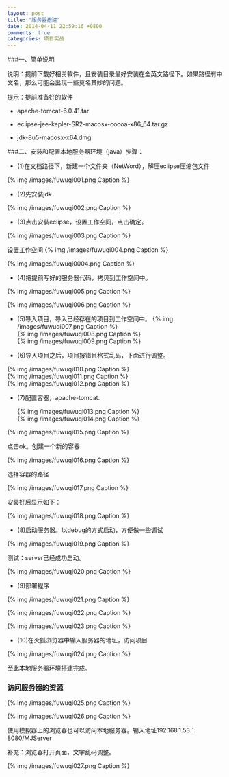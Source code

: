 ```yaml
---
layout: post
title: "服务器搭建"
date: 2014-04-11 22:59:16 +0800
comments: true
categories: 项目实战
---
```




###一、简单说明

说明：提前下载好相关软件，且安装目录最好安装在全英文路径下。如果路径有中文名，那么可能会出现一些莫名其妙的问题。

提示：提前准备好的软件

* apache-tomcat-6.0.41.tar

* eclipse-jee-kepler-SR2-macosx-cocoa-x86_64.tar.gz

* jdk-8u5-macosx-x64.dmg

###二、安装和配置本地服务器环境（java）步骤：

* (1)在文档路径下，新建一个文件夹（NetWord），解压eclipse压缩包文件

{% img /images/fuwuqi001.png Caption %}  


* (2)先安装jdk

{% img /images/fuwuqi002.png Caption %}  

* (3)点击安装eclipse，设置工作空间，点击确定。

{% img /images/fuwuqi003.png Caption %}  

设置工作空间
{% img /images/fuwuqi004.png Caption %}  
  
{% img /images/fuwuqi0004.png Caption %}  

* (4)把提前写好的服务器代码，拷贝到工作空间中。

 {% img /images/fuwuqi005.png Caption %}  
 
 {% img /images/fuwuqi006.png Caption %}  

* (5)导入项目，导入已经存在的项目到工作空间中。
{% img /images/fuwuqi007.png Caption %}  
{% img /images/fuwuqi008.png Caption %}  
{% img /images/fuwuqi009.png Caption %}  
    

* (6)导入项目之后，项目报错且格式乱码，下面进行调整。

{% img /images/fuwuqi010.png Caption %}  
{% img /images/fuwuqi011.png Caption %}  
{% img /images/fuwuqi012.png Caption %}  



   

* (7)配置容器，apache-tomcat.

   {% img /images/fuwuqi013.png Caption %}      
 {% img /images/fuwuqi014.png Caption %}  
      
 {% img /images/fuwuqi015.png Caption %}          

点击ok。创建一个新的容器

{% img /images/fuwuqi016.png Caption %}  


选择容器的路径


{% img /images/fuwuqi017.png Caption %}  

安装好后显示如下：


{% img /images/fuwuqi018.png Caption %}  

* (8)启动服务器。以debug的方式启动，方便做一些调试

{% img /images/fuwuqi019.png Caption %}  


测试：server已经成功启动。


{% img /images/fuwuqi020.png Caption %}  

* (9)部署程序

{% img /images/fuwuqi021.png Caption %}  
   
{% img /images/fuwuqi022.png Caption %}        


{% img /images/fuwuqi023.png Caption %}  

* (10)在火狐浏览器中输入服务器的地址，访问项目

{% img /images/fuwuqi024.png Caption %}  

至此本地服务器环境搭建完成。



### 访问服务器的资源

{% img /images/fuwuqi025.png Caption %}  

{% img /images/fuwuqi026.png Caption %}  


使用模拟器上的浏览器也可以访问本地服务器。输入地址192.168.1.53：8080/MJServer

补充：浏览器打开页面，文字乱码调整。

{% img /images/fuwuqi027.png Caption %}  

 